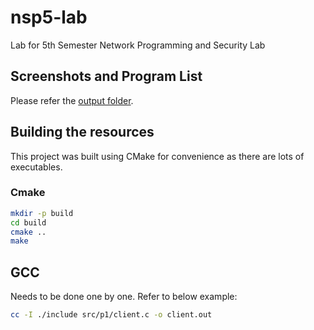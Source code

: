 # nsp5-lab
Lab for 5th Semester Network Programming and Security Lab

## Screenshots and Program List

Please refer the [output folder](output/README.md).

## Building the resources

This project was built using CMake for convenience as there are lots of executables.

### Cmake

```sh
mkdir -p build
cd build
cmake ..
make
```
## GCC

Needs to be done one by one.
Refer to below example:
```sh
cc -I ./include src/p1/client.c -o client.out
```

